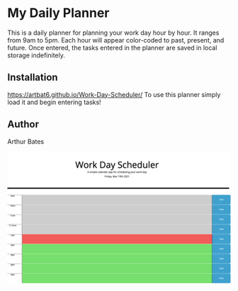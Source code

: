 # My Daily Planner

This is a daily planner for planning your work day hour by hour.  It ranges from 9am to 5pm.  Each hour will appear color-coded to past, present, and future.  Once entered, the tasks entered in the planner are saved in local storage indefinitely.  

## Installation

https://artbat6.github.io/Work-Day-Scheduler/
To use this planner simply load it and begin entering tasks!

## Author
Arthur Bates

![myDailyPlanner](./assets/planner.png)


